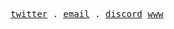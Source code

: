 <!-- Style inspired by Anthony Fu's README.md (src: https://github.com/antfu/antfu) -->

<p align="center">
  <samp>
    <a href="https://twitter.com/tejasag0">twitter</a> .
    <a href="mailto:tejas.agarwal.bly@gmail.com">email</a> .
    <a href="https://discord.com/users/771687332734173185">discord</a>
    <a href="https://tejas.dino.icu">www</a>
  </samp>
</p>
